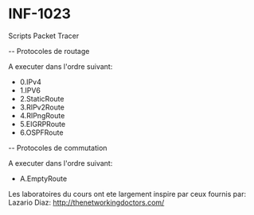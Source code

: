 # INF-1023


Scripts Packet Tracer

-- Protocoles de routage

A executer dans l'ordre suivant:

- 0.IPv4
- 1.IPV6
- 2.StaticRoute
- 3.RIPv2Route
- 4.RIPngRoute
- 5.EIGRPRoute
- 6.OSPFRoute

-- Protocoles de commutation

A executer dans l'ordre suivant:

- A.EmptyRoute

Les laboratoires du cours ont ete largement inspire par ceux fournis par:
Lazario Diaz:
http://thenetworkingdoctors.com/
